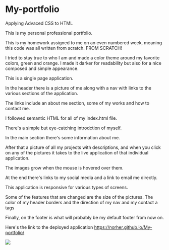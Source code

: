 # My-portfolio
Applying Advaced CSS to HTML

This is my personal professional portfolio.

This is my homework assigned to me on an even numbered week, meaning this code was all written from scratch. FROM SCRATCH!

I tried to stay true to who I am and made a color theme around my favorite colors, green and orange. I made it darker for readability but also for a nice composed and simple appearance. 

This is a single page application.

In the header there is a picture of me along with a nav with links to the various sections of the application.

The links include an about me section, some of my works and how to contact me.

I followed semantic HTML for all of my index.html file. 

There's a simple but eye-catching introdction of myself. 

In the main section there's some information about me.

After that a picture of all my projects with descriptions, and when you click on any of the pictures it takes to the live application of that individual application.

The images grow when the mouse is hovered over them.

At the end there's links to my social media and a link to email me directly.

This application is responsive for various types of screens.

Some of the features that are changed are the size of the pictures. The color of my header borders and the direction of my nav and my contact a tags

Finally, on the footer is what will probably be my default footer from now on.

Here's the link to the deployed application
https://norher.github.io/My-portfolio/

<img src="C:\Users\norma\Desktop\fullstack\Homework\week2\My-portfolio\assets\Images\app screenshot.png">